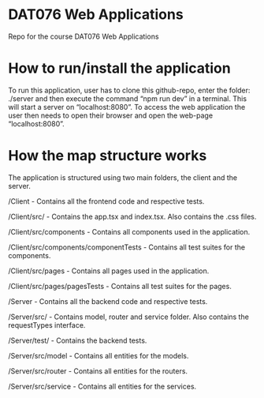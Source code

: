 # DAT076 Web Applications
 Repo for the course DAT076 Web Applications

# How to run/install the application
To run this application, user has to clone this github-repo, enter the folder: ./server and then execute the command “npm run dev” in a terminal.
This will start a server on “localhost:8080”. To access the web application the user then needs to open their browser and open the web-page “localhost:8080”.

# How the map structure works
The application is structured using two main folders, the client and the server.

/Client - Contains all the frontend code and respective tests.

/Client/src/ - Contains the app.tsx and index.tsx. Also contains the .css files.

/Client/src/components - Contains all components used in the application.

/Client/src/components/componentTests - Contains all test suites for the components.

/Client/src/pages - Contains all pages used in the application.

/Client/src/pages/pagesTests - Contains all test suites for the pages.


/Server - Contains all the backend code and respective tests.

/Server/src/ - Contains model, router and service folder. Also contains the requestTypes interface.

/Server/test/ - Contains the backend tests.

/Server/src/model - Contains all entities for the models.

/Server/src/router - Contains all entities for the routers.

/Server/src/service - Contains all entities for the services.



